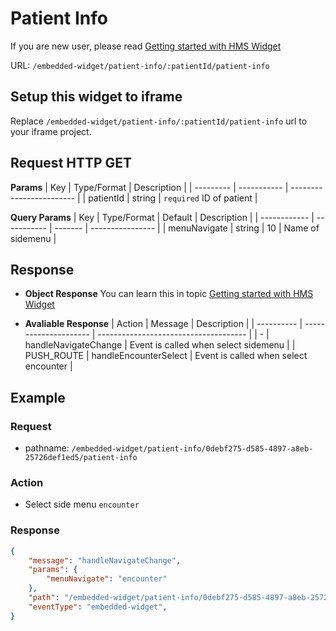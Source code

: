# Patient Info

If you are new user, please read [Getting started with HMS Widget](/embedded-widget?widget=get-started)

URL: `/embedded-widget/patient-info/:patientId/patient-info`

## Setup this widget to iframe
Replace `/embedded-widget/patient-info/:patientId/patient-info` url to your iframe project.

## Request HTTP GET
**Params**
| Key       | Type/Format | Description              |
| --------- | ----------- | ------------------------ |
| patientId | string      | `required` ID of patient |

**Query Params**
| Key          | Type/Format | Default | Description      |
| ------------ | ----------- | ------- | ---------------- |
| menuNavigate | string      | 10      | Name of sidemenu |

## Response
- **Object Response**
    You can learn this in topic [Getting started with HMS Widget](/embedded-widget?widget=get-started)

- **Avaliable Response**
   | Action     | Message               | Description                           |
   | ---------- | --------------------- | ------------------------------------- |
   | -          | handleNavigateChange  | Event is called when select sidemenu  |
   | PUSH_ROUTE | handleEncounterSelect | Event is called when select encounter |
## Example

### Request
 - pathname: `/embedded-widget/patient-info/0debf275-d585-4897-a8eb-25726def1ed5/patient-info` 

### Action
 - Select side menu `encounter`

### Response
```json
{
    "message": "handleNavigateChange",
    "params": {
        "menuNavigate": "encounter"
    },
    "path": "/embedded-widget/patient-info/0debf275-d585-4897-a8eb-25726def1ed5/patient-info?menuNavigate=encounter",
    "eventType": "embedded-widget",
}
```
